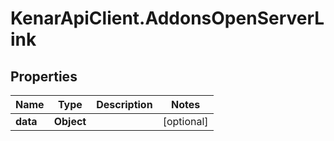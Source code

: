 # KenarApiClient.AddonsOpenServerLink

## Properties

Name | Type | Description | Notes
------------ | ------------- | ------------- | -------------
**data** | **Object** |  | [optional] 



